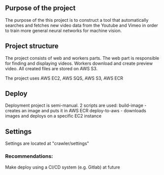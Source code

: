 ## Purpose of the project
The purpose of the this project is to construct a tool that automatically searches and
fetches new video data from the Youtube and Vimeo in order to train more general
neural networks for machine vision.

## Project structure
The project consists of web and workers parts.
The web part is responsible for finding and displaying videos.
Workers download and create preview video.
All created files are stored on AWS S3.

The project uses AWS EC2, AWS SQS, AWS S3, AWS ECR

## Deploy
Deployment project is semi-manual.
2 scripts are used:
build-image - creates an image and puts it in AWS ECR
deploy-to-aws - downloads images and deploys on a specific EC2 instance


## Settings
Settings are located at "crawler/settings"


### Recommendations:
Make deploy using a CI/CD system (e.g. Gitlab) at future


